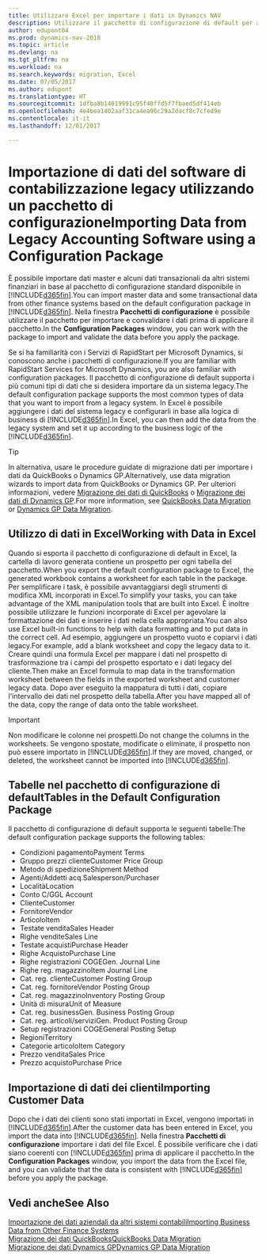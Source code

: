 ```yaml
---
title: Utilizzare Excel per importare i dati in Dynamics NAV
description: Utilizzare il pacchetto di configurazione di default per aggiungere i dati del cliente in Excel e importare nuovamente i dati in Dynamics NAV.
author: edupont04
ms.prod: dynamics-nav-2018
ms.topic: article
ms.devlang: na
ms.tgt_pltfrm: na
ms.workload: na
ms.search.keywords: migration, Excel
ms.date: 07/05/2017
ms.author: edupont
ms.translationtype: HT
ms.sourcegitcommit: 1dfba8b14019991c95f40ffd5f7fbaed5df414eb
ms.openlocfilehash: 4e4bea1402aaf31ca4ea96c29a2dacf8c7cfed9e
ms.contentlocale: it-it
ms.lasthandoff: 12/01/2017

---
```

# <a name="importing-data-from-legacy-accounting-software-using-a-configuration-package"></a><span data-ttu-id="b7ed0-103">Importazione di dati del software di contabilizzazione legacy utilizzando un pacchetto di configurazione</span><span class="sxs-lookup"><span data-stu-id="b7ed0-103">Importing Data from Legacy Accounting Software using a Configuration Package</span></span>
<span data-ttu-id="b7ed0-104">È possibile importare dati master e alcuni dati transazionali da altri sistemi finanziari in base al pacchetto di configurazione standard disponibile in [!INCLUDE[d365fin](includes/d365fin_md.md)].</span><span class="sxs-lookup"><span data-stu-id="b7ed0-104">You can import master data and some transactional data from other finance systems based on the default configuration package in [!INCLUDE[d365fin](includes/d365fin_md.md)].</span></span> <span data-ttu-id="b7ed0-105">Nella finestra **Pacchetti di configurazione** è possibile utilizzare il pacchetto per importare e convalidare i dati prima di applicare il pacchetto.</span><span class="sxs-lookup"><span data-stu-id="b7ed0-105">In the **Configuration Packages** window, you can work with the package to import and validate the data before you apply the package.</span></span>  

<span data-ttu-id="b7ed0-106">Se si ha familiarità con i Servizi di RapidStart per Microsoft Dynamics, si conoscono anche i pacchetti di configurazione.</span><span class="sxs-lookup"><span data-stu-id="b7ed0-106">If you are familiar with RapidStart Services for Microsoft Dynamics, you are also familiar with configuration packages.</span></span> <span data-ttu-id="b7ed0-107">Il pacchetto di configurazione di default supporta i più comuni tipi di dati che si desidera importare da un sistema legacy.</span><span class="sxs-lookup"><span data-stu-id="b7ed0-107">The default configuration package supports the most common types of data that you want to import from a legacy system.</span></span> <span data-ttu-id="b7ed0-108">In Excel è possibile aggiungere i dati del sistema legacy e configurarli in base alla logica di business di [!INCLUDE[d365fin](includes/d365fin_md.md)].</span><span class="sxs-lookup"><span data-stu-id="b7ed0-108">In Excel, you can then add the data from the legacy system and set it up according to the business logic of the [!INCLUDE[d365fin](includes/d365fin_md.md)].</span></span>  

> [!TIP]  
>   <span data-ttu-id="b7ed0-109">In alternativa, usare le procedure guidate di migrazione dati per importare i dati da QuickBooks o Dynamics GP.</span><span class="sxs-lookup"><span data-stu-id="b7ed0-109">Alternatively, use data migration wizards to import data from QuickBooks or Dynamics GP.</span></span> <span data-ttu-id="b7ed0-110">Per ulteriori informazioni, vedere [Migrazione dei dati di QuickBooks](ui-extensions-quickbooks-data-migration.md) o [Migrazione dei dati di Dynamics GP](ui-extensions-dynamicsgp-data-migration.md).</span><span class="sxs-lookup"><span data-stu-id="b7ed0-110">For more information, see [QuickBooks Data Migration](ui-extensions-quickbooks-data-migration.md) or [Dynamics GP Data Migration](ui-extensions-dynamicsgp-data-migration.md).</span></span>  

## <a name="working-with-data-in-excel"></a><span data-ttu-id="b7ed0-111">Utilizzo di dati in Excel</span><span class="sxs-lookup"><span data-stu-id="b7ed0-111">Working with Data in Excel</span></span>
<span data-ttu-id="b7ed0-112">Quando si esporta il pacchetto di configurazione di default in Excel, la cartella di lavoro generata contiene un prospetto per ogni tabella del pacchetto.</span><span class="sxs-lookup"><span data-stu-id="b7ed0-112">When you export the default configuration package to Excel, the generated workbook contains a worksheet for each table in the package.</span></span> <span data-ttu-id="b7ed0-113">Per semplificare i task, è possibile avvantaggiarsi degli strumenti di modifica XML incorporati in Excel.</span><span class="sxs-lookup"><span data-stu-id="b7ed0-113">To simplify your tasks, you can take advantage of the XML manipulation tools that are built into Excel.</span></span> <span data-ttu-id="b7ed0-114">È inoltre possibile utilizzare le funzioni incorporate di Excel per agevolare la formattazione dei dati e inserire i dati nella cella appropriata.</span><span class="sxs-lookup"><span data-stu-id="b7ed0-114">You can also use Excel built-in functions to help with data formatting and to put data in the correct cell.</span></span> <span data-ttu-id="b7ed0-115">Ad esempio, aggiungere un prospetto vuoto e copiarvi i dati legacy.</span><span class="sxs-lookup"><span data-stu-id="b7ed0-115">For example, add a blank worksheet and copy the legacy data to it.</span></span> <span data-ttu-id="b7ed0-116">Creare quindi una formula Excel per mappare i dati nel prospetto di trasformazione tra i campi del prospetto esportato e i dati legacy del cliente.</span><span class="sxs-lookup"><span data-stu-id="b7ed0-116">Then make an Excel formula to map data in the transformation worksheet between the fields in the exported worksheet and customer legacy data.</span></span> <span data-ttu-id="b7ed0-117">Dopo aver eseguito la mappatura di tutti i dati, copiare l'intervallo dei dati nel prospetto della tabella.</span><span class="sxs-lookup"><span data-stu-id="b7ed0-117">After you have mapped all of the data, copy the range of data onto the table worksheet.</span></span>  

> [!IMPORTANT]  
>  <span data-ttu-id="b7ed0-118">Non modificare le colonne nei prospetti.</span><span class="sxs-lookup"><span data-stu-id="b7ed0-118">Do not change the columns in the worksheets.</span></span> <span data-ttu-id="b7ed0-119">Se vengono spostate, modificate o eliminate, il prospetto non può essere importato in [!INCLUDE[d365fin](includes/d365fin_md.md)].</span><span class="sxs-lookup"><span data-stu-id="b7ed0-119">If they are moved, changed, or deleted, the worksheet cannot be imported into [!INCLUDE[d365fin](includes/d365fin_md.md)].</span></span>

## <a name="tables-in-the-default-configuration-package"></a><span data-ttu-id="b7ed0-120">Tabelle nel pacchetto di configurazione di default</span><span class="sxs-lookup"><span data-stu-id="b7ed0-120">Tables in the Default Configuration Package</span></span>
<span data-ttu-id="b7ed0-121">Il pacchetto di configurazione di default supporta le seguenti tabelle:</span><span class="sxs-lookup"><span data-stu-id="b7ed0-121">The default configuration package supports the following tables:</span></span>

-   <span data-ttu-id="b7ed0-122">Condizioni pagamento</span><span class="sxs-lookup"><span data-stu-id="b7ed0-122">Payment Terms</span></span>
-   <span data-ttu-id="b7ed0-123">Gruppo prezzi cliente</span><span class="sxs-lookup"><span data-stu-id="b7ed0-123">Customer Price Group</span></span>
-   <span data-ttu-id="b7ed0-124">Metodo di spedizione</span><span class="sxs-lookup"><span data-stu-id="b7ed0-124">Shipment Method</span></span>
-   <span data-ttu-id="b7ed0-125">Agenti/Addetti acq.</span><span class="sxs-lookup"><span data-stu-id="b7ed0-125">Salesperson/Purchaser</span></span>
-   <span data-ttu-id="b7ed0-126">Località</span><span class="sxs-lookup"><span data-stu-id="b7ed0-126">Location</span></span>
-   <span data-ttu-id="b7ed0-127">Conto C/G</span><span class="sxs-lookup"><span data-stu-id="b7ed0-127">GL Account</span></span>
-   <span data-ttu-id="b7ed0-128">Cliente</span><span class="sxs-lookup"><span data-stu-id="b7ed0-128">Customer</span></span>
-   <span data-ttu-id="b7ed0-129">Fornitore</span><span class="sxs-lookup"><span data-stu-id="b7ed0-129">Vendor</span></span>
-   <span data-ttu-id="b7ed0-130">Articolo</span><span class="sxs-lookup"><span data-stu-id="b7ed0-130">Item</span></span>
-   <span data-ttu-id="b7ed0-131">Testate vendita</span><span class="sxs-lookup"><span data-stu-id="b7ed0-131">Sales Header</span></span>
-   <span data-ttu-id="b7ed0-132">Righe vendite</span><span class="sxs-lookup"><span data-stu-id="b7ed0-132">Sales Line</span></span>
-   <span data-ttu-id="b7ed0-133">Testate acquisti</span><span class="sxs-lookup"><span data-stu-id="b7ed0-133">Purchase Header</span></span>
-   <span data-ttu-id="b7ed0-134">Righe Acquisto</span><span class="sxs-lookup"><span data-stu-id="b7ed0-134">Purchase Line</span></span>
-   <span data-ttu-id="b7ed0-135">Righe registrazioni COGE</span><span class="sxs-lookup"><span data-stu-id="b7ed0-135">Gen. Journal Line</span></span>
-   <span data-ttu-id="b7ed0-136">Righe reg. magazzino</span><span class="sxs-lookup"><span data-stu-id="b7ed0-136">Item Journal Line</span></span>
-   <span data-ttu-id="b7ed0-137">Cat. reg. cliente</span><span class="sxs-lookup"><span data-stu-id="b7ed0-137">Customer Posting Group</span></span>
-   <span data-ttu-id="b7ed0-138">Cat. reg. fornitore</span><span class="sxs-lookup"><span data-stu-id="b7ed0-138">Vendor Posting Group</span></span>
-   <span data-ttu-id="b7ed0-139">Cat. reg. magazzino</span><span class="sxs-lookup"><span data-stu-id="b7ed0-139">Inventory Posting Group</span></span>
-   <span data-ttu-id="b7ed0-140">Unità di misura</span><span class="sxs-lookup"><span data-stu-id="b7ed0-140">Unit of Measure</span></span>
-   <span data-ttu-id="b7ed0-141">Cat. reg. business</span><span class="sxs-lookup"><span data-stu-id="b7ed0-141">Gen. Business Posting Group</span></span>
-   <span data-ttu-id="b7ed0-142">Cat. reg. articoli/servizi</span><span class="sxs-lookup"><span data-stu-id="b7ed0-142">Gen. Product Posting Group</span></span>
-   <span data-ttu-id="b7ed0-143">Setup registrazioni COGE</span><span class="sxs-lookup"><span data-stu-id="b7ed0-143">General Posting Setup</span></span>
-   <span data-ttu-id="b7ed0-144">Regioni</span><span class="sxs-lookup"><span data-stu-id="b7ed0-144">Territory</span></span>
-   <span data-ttu-id="b7ed0-145">Categorie articolo</span><span class="sxs-lookup"><span data-stu-id="b7ed0-145">Item Category</span></span>
-   <span data-ttu-id="b7ed0-146">Prezzo vendita</span><span class="sxs-lookup"><span data-stu-id="b7ed0-146">Sales Price</span></span>
-   <span data-ttu-id="b7ed0-147">Prezzo acquisto</span><span class="sxs-lookup"><span data-stu-id="b7ed0-147">Purchase Price</span></span>

## <a name="importing-customer-data"></a><span data-ttu-id="b7ed0-148">Importazione di dati dei clienti</span><span class="sxs-lookup"><span data-stu-id="b7ed0-148">Importing Customer Data</span></span>
<span data-ttu-id="b7ed0-149">Dopo che i dati dei clienti sono stati importati in Excel, vengono importati in [!INCLUDE[d365fin](includes/d365fin_md.md)].</span><span class="sxs-lookup"><span data-stu-id="b7ed0-149">After the customer data has been entered in Excel, you import the data into [!INCLUDE[d365fin](includes/d365fin_md.md)].</span></span> <span data-ttu-id="b7ed0-150">Nella finestra **Pacchetti di configurazione** importare i dati del file Excel. È possibile verificare che i dati siano coerenti con [!INCLUDE[d365fin](includes/d365fin_md.md)] prima di applicare il pacchetto.</span><span class="sxs-lookup"><span data-stu-id="b7ed0-150">In the **Configuration Packages** window, you import the data from the Excel file, and you can validate that the data is consistent with [!INCLUDE[d365fin](includes/d365fin_md.md)] before you apply the package.</span></span>

## <a name="see-also"></a><span data-ttu-id="b7ed0-151">Vedi anche</span><span class="sxs-lookup"><span data-stu-id="b7ed0-151">See Also</span></span>
[<span data-ttu-id="b7ed0-152">Importazione dei dati aziendali da altri sistemi contabili</span><span class="sxs-lookup"><span data-stu-id="b7ed0-152">Importing Business Data from Other Finance Systems</span></span>](upload-data.md)  
[<span data-ttu-id="b7ed0-153">Migrazione dei dati QuickBooks</span><span class="sxs-lookup"><span data-stu-id="b7ed0-153">QuickBooks Data Migration</span></span>](ui-extensions-quickbooks-data-migration.md)  
[<span data-ttu-id="b7ed0-154">Migrazione dei dati Dynamics GP</span><span class="sxs-lookup"><span data-stu-id="b7ed0-154">Dynamics GP Data Migration</span></span>](ui-extensions-dynamicsgp-data-migration.md)

